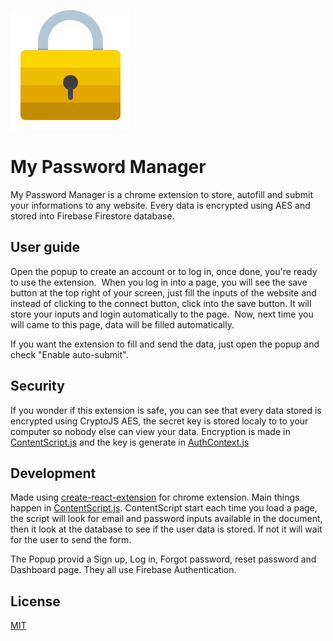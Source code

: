 ![MyPasswordManager](https://github.com/NathanBrodin/MyPasswordManager/blob/master/public/logo192.png)

# My Password Manager
My Password Manager is a chrome extension to store, autofill and submit your informations to any website.
Every data is encrypted using AES and stored into Firebase Firestore database.

## User guide
Open the popup to create an account or to log in, once done, you're ready to use the extension. 
When you log in into a page, you will see the save button at the top right of your screen, just fill the inputs of the website and instead of clicking to the connect button, click into the save button. It will store your inputs and login automatically to the page. 
Now, next time you will came to this page, data will be filled automatically.

If you want the extension to fill and send the data, just open the popup and check "Enable auto-submit".

## Security
If you wonder if this extension is safe, you can see that every data stored is encrypted using CryptoJS AES, the secret key is stored localy to to your computer so nobody else can view your data. Encryption is made in [ContentScript.js](https://github.com/NathanBrodin/MyPasswordManager/blob/master/src/contentScript/ContentScript.js) and the key is generate in [AuthContext.js](https://github.com/NathanBrodin/MyPasswordManager/blob/master/src/contexts/AuthContext.js)

## Development
Made using [create-react-extension](https://github.com/VasilyShelkov/create-react-extension) for chrome extension.
Main things happen in [ContentScript.js](https://github.com/NathanBrodin/MyPasswordManager/blob/master/src/contentScript/ContentScript.js). ContentScript start each time you load a page, the script will look for email and password inputs available in the document, then it look at the database to see if the user data is stored. If not it will wait for the user to send the form.

The Popup provid a Sign up, Log in, Forgot password, reset password and Dashboard page. They all use Firebase Authentication.

## License
[MIT](https://choosealicense.com/licenses/mit/)

